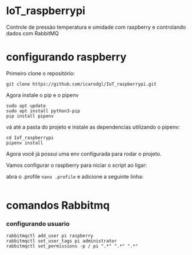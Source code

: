 ﻿# IoT_raspberrypi
Controle de pressão temperatura e umidade com raspberry e controlando dados com RabbitMQ



# configurando raspberry
Primeiro clone o repositório:
```shell
git clone https://github.com/icarodgl/IoT_raspberrypi.git
```
Agora instale o pip e o pipenv
```shell
sudo apt update
sudo apt install python3-pip
pip install pipenv
```

vá até a pasta do projeto e instale as dependencias utilizando o pipenv:
```shell
cd IoT_raspberrypi
pipenv install
```
Agora você já possui uma env configurada para rodar o projeto.

Vamos configurar o raspberry para niciar o script ao ligar:

abra o .profile  `nano .profile` e adicione a seguinte linha:
````shell

````



# comandos Rabbitmq

### configurando usuario
```shell
rabbitmqctl add_user pi raspberry
rabbitmqctl set_user_tags pi administrator
rabbitmqctl set_permissions -p / pi ".*" ".*" ".*"
```
